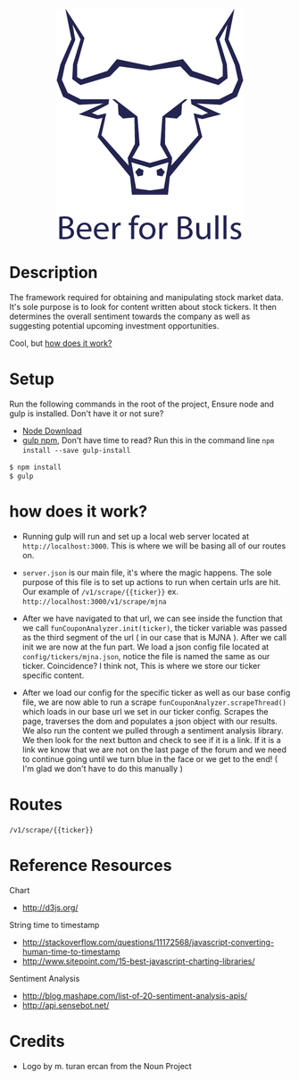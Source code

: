 <p align="center">
  <img src="/media/images/logo.png" alt="Fun Coupon Analyzer"/>
</p>

Description
===

The framework required for obtaining and manipulating stock market data. It's sole purpose is to look for content 
written about stock tickers. It then determines the overall sentiment towards the company as well as suggesting 
potential upcoming investment opportunities.

Cool, but [how does it work?](#how-does-it-work)

Setup
====

Run the following commands in the root of the project, Ensure node and gulp is installed.
Don't have it or not sure? 

* [Node Download](https://nodejs.org/download/)
* [gulp npm](https://www.npmjs.com/package/gulp-install), Don't have time to read? Run this in the command line `npm install --save gulp-install`

```
$ npm install
$ gulp
```

how does it work?
===

* Running gulp will run and set up a local web server located at `http://localhost:3000`. This is where we will be basing
all of our routes on.

* `server.json` is our main file, it's where the magic happens. The sole purpose of this file is to set up actions to run
when certain urls are hit. Our example of `/v1/scrape/{{ticker}}` ex. `http://localhost:3000/v1/scrape/mjna`

* After we have navigated to that url, we can see inside the function that we call  `funCouponAnalyzer.init(ticker)`, 
the ticker variable was passed as the third segment of the url ( in our case that is MJNA ). After we call init we are now 
at the fun part. We load a json config file located at `config/tickers/mjna.json`, notice the file is named the same as our ticker.
Coincidence? I think not, This is where we store our ticker specific content. 

* After we load our config for the specific ticker as well as our base config file, we are now able to run a scrape 
`funCouponAnalyzer.scrapeThread()` which loads in our base url we set in our ticker config. Scrapes the page, traverses the dom and
populates a json object with our results. We also run the content we pulled through a sentiment analysis library.
We then look for the next button and check to see if it is a link. If it is a link we know that we are not on the last page 
of the forum and we need to continue going until we turn blue in the face or we get to the end! ( I'm glad we don't have to do this
manually )

Routes
===
`/v1/scrape/{{ticker}}`

Reference Resources
===
Chart 
* http://d3js.org/

String time to timestamp 
* http://stackoverflow.com/questions/11172568/javascript-converting-human-time-to-timestamp
* http://www.sitepoint.com/15-best-javascript-charting-libraries/

Sentiment Analysis
* http://blog.mashape.com/list-of-20-sentiment-analysis-apis/
* http://api.sensebot.net/


Credits
===
* Logo by m. turan ercan from the Noun Project